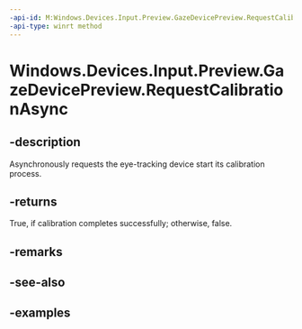 ```yaml
---
-api-id: M:Windows.Devices.Input.Preview.GazeDevicePreview.RequestCalibrationAsync
-api-type: winrt method
---
```


<!-- Method syntax.
public IAsyncOperation<bool> GazeDevicePreview.RequestCalibrationAsync()
-->

# Windows.Devices.Input.Preview.GazeDevicePreview.RequestCalibrationAsync

## -description

Asynchronously requests the eye-tracking device start its calibration process.

## -returns

True, if calibration completes successfully; otherwise, false.

## -remarks

## -see-also

## -examples

